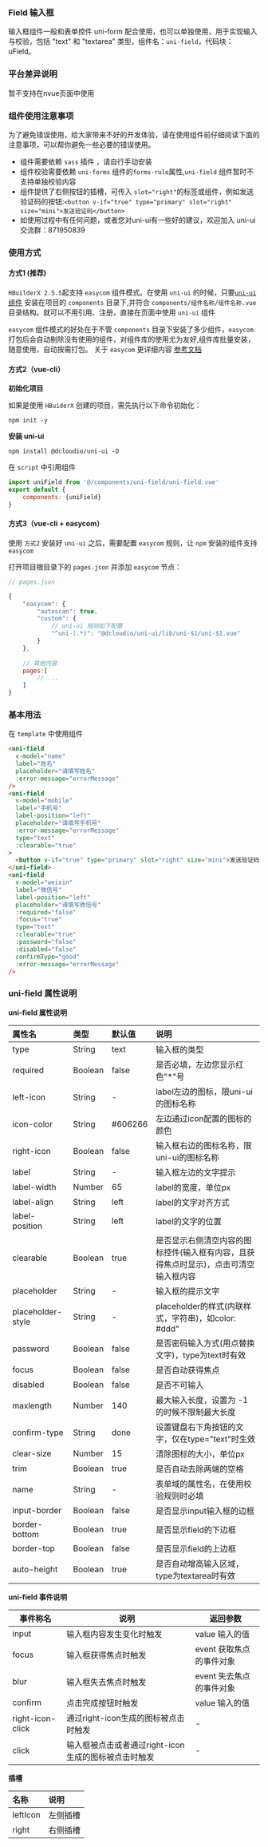### Field 输入框

输入框组件一般和表单控件 uni-form 配合使用，也可以单独使用，用于实现输入与校验，包括 "text" 和 "textarea" 类型，组件名：``uni-field``，代码块： uField。

### 平台差异说明

暂不支持在nvue页面中使用

### 组件使用注意事项

为了避免错误使用，给大家带来不好的开发体验，请在使用组件前仔细阅读下面的注意事项，可以帮你避免一些必要的错误使用。

- 组件需要依赖 `sass` 插件 ，请自行手动安装
- 组件校验需要依赖 `uni-forms` 组件的`forms-rule`属性,`uni-field` 组件暂时不支持单独校验内容
- 组件提供了右侧按钮的插槽，可传入 ``slot="right"``的标签或组件，例如发送验证码的按钮:``<button v-if="true" type="primary" slot="right" size="mini">发送验证码</button>``
- 如使用过程中有任何问题，或者您对uni-ui有一些好的建议，欢迎加入 uni-ui 交流群：871950839

### 使用方式

#### 方式1 (推荐)

`HBuilderX 2.5.5`起支持 `easycom` 组件模式。在使用 `uni-ui` 的时候，只要[`uni-ui` 组件](https://ext.dcloud.net.cn/plugin?id=55) 安装在项目的 `components` 目录下,并符合 `components/组件名称/组件名称.vue` 目录结构。就可以不用引用、注册，直接在页面中使用 `uni-ui` 组件

`easycom` 组件模式的好处在于不管 `components` 目录下安装了多少组件，`easycom` 打包后会自动剔除没有使用的组件，对组件库的使用尤为友好,组件库批量安装，随意使用，自动按需打包。 关于 `easycom` 更详细内容 [参考文档](https://uniapp.dcloud.io/collocation/pages?id=easycom)

#### 方式2（vue-cli）

**初始化项目**

如果是使用 `HBuiderX` 创建的项目，需先执行以下命令初始化：

```
npm init -y
```

**安装 uni-ui**

```
npm install @dcloudio/uni-ui -D
```

在 ``script`` 中引用组件

```javascript
import uniField from '@/components/uni-field/uni-field.vue'
export default {
    components: {uniField}
}
```

#### 方式3（vue-cli + easycom）

使用 `方式2` 安装好 `uni-ui` 之后，需要配置 `easycom` 规则，让 `npm` 安装的组件支持  `easycom`

打开项目根目录下的 `pages.json` 并添加 `easycom` 节点：

```javascript
// pages.json

{
	"easycom": {
		"autoscan": true,
		"custom": {
			// uni-ui 规则如下配置
			"^uni-(.*)": "@dcloudio/uni-ui/lib/uni-$1/uni-$1.vue"
		}
	},
	
	// 其他内容
	pages:[
		// ...
	]
}

```

### 基本用法

在 ``template`` 中使用组件

```html
<uni-field
  v-model="name"
  label="姓名"
  placeholder="请填写姓名"
  :error-message="errorMessage"
/>
<uni-field
  v-model="mobile"
  label="手机号"
  label-position="left"
  placeholder="请填写手机号"
  :error-message="errorMessage"
  type="text"
  :clearable="true"
>
  <button v-if="true" type="primary" slot="right" size="mini">发送验证码</button>
</uni-field>
<uni-field
  v-model="weixin"
  label="微信号"
  label-position="left"
  placeholder="请填写微信号"
  :required="false"
  :focus="true"
  type="text"
  :clearable="true"
  :password="false"
  :disabled="false"
  confirmType="good"
  :error-message="errorMessage"
/>
```

### uni-field 属性说明

**uni-field 属性说明**

属性名				|类型	|默认值		|说明
:-					|:-		|:-			|:-
type				|String	| text		| 输入框的类型
required			|Boolean| false		| 是否必填，左边您显示红色"*"号
left-icon			|String	| -			| label左边的图标，限uni-ui的图标名称
icon-color			|String	| #606266	| 左边通过icon配置的图标的颜色
right-icon			|Boolean| false		| 输入框右边的图标名称，限uni-ui的图标名称
label				|String	| -			| 输入框左边的文字提示
label-width			|Number	| 65		| label的宽度，单位px
label-align			|String	| left		| label的文字对齐方式
label-position		|String	| left		| label的文字的位置
clearable			|Boolean| true		| 是否显示右侧清空内容的图标控件(输入框有内容，且获得焦点时显示)，点击可清空输入框内容
placeholder			|String	| -			| 输入框的提示文字
placeholder-style	|String	| -			| placeholder的样式(内联样式，字符串)，如color: #ddd"
password			|Boolean| false		| 是否密码输入方式(用点替换文字)，type为text时有效
focus				|Boolean| false		| 是否自动获得焦点
disabled			|Boolean| false		| 是否不可输入
maxlength			|Number	| 140		| 最大输入长度，设置为 -1 的时候不限制最大长度
confirm-type		|String	| done		| 设置键盘右下角按钮的文字，仅在type="text"时生效
clear-size			|Number	| 15		| 清除图标的大小，单位px
trim				|Boolean| true		| 是否自动去除两端的空格
name				|String	| -			| 表单域的属性名，在使用校验规则时必填
input-border		|Boolean| false		| 是否显示input输入框的边框
border-bottom		|Boolean| true		| 是否显示field的下边框
border-top			|Boolean| false		| 是否显示field的上边框
auto-height			|Boolean| true		| 是否自动增高输入区域，type为textarea时有效

**uni-field 事件说明**

事件称名			|说明											| 返回参数			
---				|---											| ---		
input			| 输入框内容发生变化时触发							| value 输入的值
focus			| 输入框获得焦点时触发								| event 获取焦点的事件对象
blur			| 输入框失去焦点时触发								| event 失去焦点的事件对象
confirm			| 点击完成按钮时触发								| value 输入的值
right-icon-click| 通过right-icon生成的图标被点击时触发				| -
click			| 输入框被点击或者通过right-icon生成的图标被点击时触发	| -

**插槽**

名称	 		|	说明					
:-			|	:-						
leftIcon	|	左侧插槽
right		|	右侧插槽

